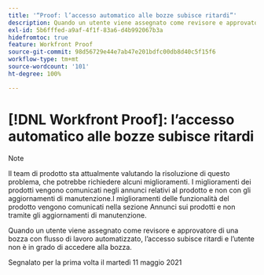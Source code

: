 ```yaml
---
title: '“Proof: l’accesso automatico alle bozze subisce ritardi”'
description: Quando un utente viene assegnato come revisore e approvatore di una bozza con flusso di lavoro automatizzato, l’accesso subisce ritardi e l’utente non è in grado di accedere alla bozza.
exl-id: 5b6fffed-a9af-4f1f-83a6-d4b992067b3a
hidefromtoc: true
feature: Workfront Proof
source-git-commit: 98d56729e44e7ab47e201bdfc00db8d40c5f15f6
workflow-type: tm+mt
source-wordcount: '101'
ht-degree: 100%

---
```


# [!DNL Workfront Proof]: l’accesso automatico alle bozze subisce ritardi

<!--Converted to story-->

>[!NOTE]
>
>Il team di prodotto sta attualmente valutando la risoluzione di questo problema, che potrebbe richiedere alcuni miglioramenti. I miglioramenti dei prodotti vengono comunicati negli annunci relativi al prodotto e non con gli aggiornamenti di manutenzione.I miglioramenti delle funzionalità del prodotto vengono comunicati nella sezione Annunci sui prodotti e non tramite gli aggiornamenti di manutenzione.

Quando un utente viene assegnato come revisore e approvatore di una bozza con flusso di lavoro automatizzato, l’accesso subisce ritardi e l’utente non è in grado di accedere alla bozza.

Segnalato per la prima volta il martedì 11 maggio 2021

